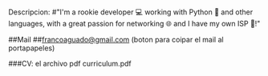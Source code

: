Descripcion:
#"I'm a rookie developer 💻 working with Python 🐍 and other languages, with a great passion for networking 🌐 and I have my own ISP 🚀!"

##Mail
##francoaguado@gmail.com (boton para coipar el mail al portapapeles)

###CV:
el archivo pdf curriculum.pdf